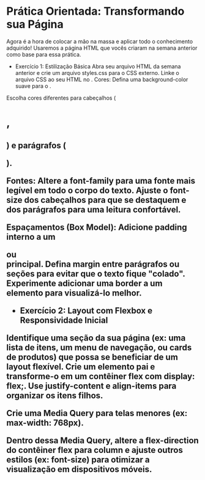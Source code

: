 # Prática Orientada: Transformando sua Página

Agora é a hora de colocar a mão na massa e aplicar todo o conhecimento adquirido! Usaremos a página HTML que vocês criaram na semana anterior como base para essa prática.

- Exercício 1: Estilização Básica
Abra seu arquivo HTML da semana anterior e crie um arquivo styles.css para o CSS externo.
Linke o arquivo CSS ao seu HTML no <head>.
Cores:
Defina uma background-color suave para o <body>.

Escolha cores diferentes para cabeçalhos (<h1>, <h2>) e parágrafos (<p>).

Fontes:
Altere a font-family para uma fonte mais legível em todo o corpo do texto.
Ajuste o font-size dos cabeçalhos para que se destaquem e dos parágrafos para uma leitura confortável.

Espaçamentos (Box Model):
Adicione padding interno a um <div> ou <section> principal.
Defina margin entre parágrafos ou seções para evitar que o texto fique "colado".
Experimente adicionar uma border a um elemento para visualizá-lo melhor.

- Exercício 2: Layout com Flexbox e Responsividade Inicial

Identifique uma seção da sua página (ex: uma lista de itens, um menu de navegação, ou cards de produtos) que possa se beneficiar de um layout flexível.
Crie um elemento pai e transforme-o em um contêiner flex com display: flex;.
Use justify-content e align-items para organizar os itens filhos.

Crie uma Media Query para telas menores (ex: max-width: 768px).

Dentro dessa Media Query, altere a flex-direction do contêiner flex para column e ajuste outros estilos (ex: font-size) para otimizar a visualização em dispositivos móveis.

